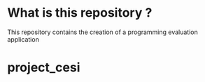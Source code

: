# What is this repository ?

This repository contains the creation of a programming evaluation application

# project_cesi
